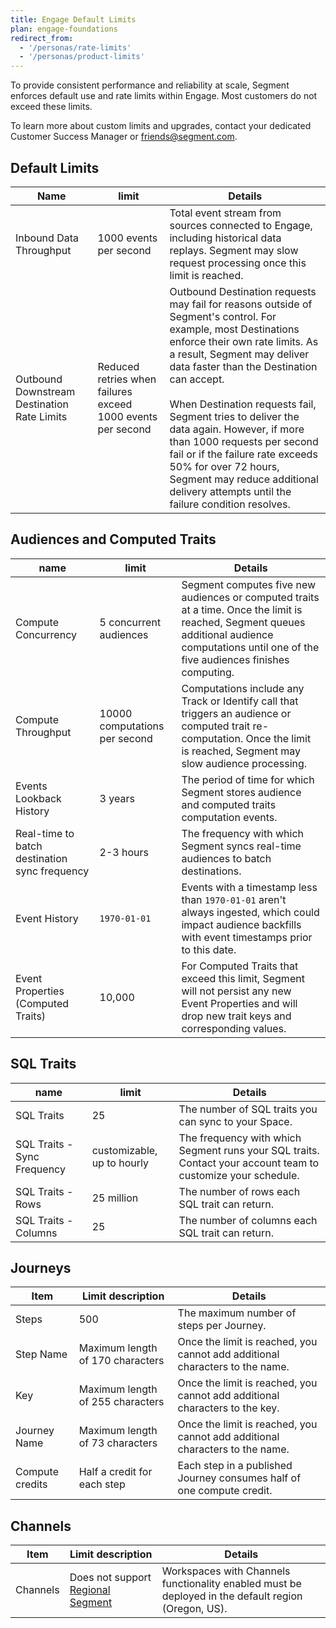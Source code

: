 ```yaml
---
title: Engage Default Limits
plan: engage-foundations
redirect_from: 
  - '/personas/rate-limits'
  - '/personas/product-limits'
---
```


To provide consistent performance and reliability at scale, Segment enforces default use and rate limits within Engage. Most customers do not exceed these limits.

To learn more about custom limits and upgrades, contact your dedicated Customer Success Manager or [friends@segment.com](mailto:friends@segment.com).


## Default Limits

| Name                                        | limit                                                       | Details                                                                                                                                                                                                                                                                                                                                                                                                                                                                                                          |
| ------------------------------------------- | ----------------------------------------------------------- | ---------------------------------------------------------------------------------------------------------------------------------------------------------------------------------------------------------------------------------------------------------------------------------------------------------------------------------------------------------------------------------------------------------------------------------------------------------------------------------------------------------------- |
| Inbound Data Throughput                     | 1000 events per second                                      | Total event stream from sources connected to Engage, including historical data replays. Segment may slow request processing once this limit is reached.                                                                                                                                                                                                                                                                                                                                                          |
| Outbound Downstream Destination Rate Limits | Reduced retries when failures exceed 1000 events per second | Outbound Destination requests may fail for reasons outside of Segment's control.  For example, most Destinations enforce their own rate limits. As a result, Segment may deliver data faster than the Destination can accept. <br><br>  When Destination requests fail, Segment tries to deliver the data again. However, if more than 1000 requests per second fail or if the failure rate exceeds 50% for over 72 hours, Segment may reduce additional delivery attempts until the failure condition resolves. |


## Audiences and Computed Traits

| name                                          | limit                         | Details                                                                                                                                                                                          |
| --------------------------------------------- | ----------------------------- | ------------------------------------------------------------------------------------------------------------------------------------------------------------------------------------------------ |
| Compute Concurrency                           | 5 concurrent audiences        | Segment computes five new audiences or computed traits at a time. Once the limit is reached, Segment queues additional audience computations until one of the five audiences finishes computing. |
| Compute Throughput                            | 10000 computations per second | Computations include any Track or Identify call that triggers an audience or computed trait re-computation. Once the limit is reached, Segment may slow audience processing.                     |
| Events Lookback History                       | 3 years                       | The period of time for which Segment stores audience and computed traits computation events.                                                                                                     |
| Real-time to batch destination sync frequency | 2-3 hours                     | The frequency with which Segment syncs real-time audiences to batch destinations.                                                                                                                |
| Event History                                 | `1970-01-01`                  | Events with a timestamp less than `1970-01-01` aren't always ingested, which could impact audience backfills with event timestamps prior to this date.                                           |
| Event Properties (Computed Traits)            | 10,000                        | For Computed Traits that exceed this limit, Segment will not persist any new Event Properties and will drop new trait keys and corresponding values.                                             |

## SQL Traits

| name                        | limit                      | Details                                                                                                      |
| --------------------------- | -------------------------- | ------------------------------------------------------------------------------------------------------------ |
| SQL Traits                  | 25                         | The number of SQL traits you can sync to your Space.                                                         |
| SQL Traits - Sync Frequency | customizable, up to hourly | The frequency with which Segment runs your SQL traits. Contact your account team to customize your schedule. |
| SQL Traits - Rows           | 25 million                 | The number of rows each SQL trait can return.                                                                |
| SQL Traits - Columns        | 25                         | The number of columns each SQL trait can return.                                                             |


## Journeys

| Item            | Limit description                | Details                                                                      |
| --------------- | -------------------------------- | ---------------------------------------------------------------------------- |
| Steps           | 500                              | The maximum number of steps per Journey.                                     |
| Step Name       | Maximum length of 170 characters | Once the limit is reached, you cannot add additional characters to the name. |
| Key             | Maximum length of 255 characters | Once the limit is reached, you cannot add additional characters to the key.  |
| Journey Name    | Maximum length of 73 characters  | Once the limit is reached, you cannot add additional characters to the name. |
| Compute credits | Half a credit for each step      | Each step in a published Journey consumes half of one compute credit.        |


## Channels

| Item     | Limit description                                                   | Details                                                                                             |
| -------- | ------------------------------------------------------------------- | --------------------------------------------------------------------------------------------------- |
| Channels | Does not support [Regional Segment](/docs/guides/regional-segment/) | Workspaces with Channels functionality enabled must be deployed in the default region (Oregon, US). |
